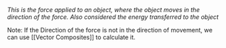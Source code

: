 *This is the force applied to an object, where the object moves in the direction of the force. Also considered the energy transferred to the object*

Note: If the Direction of the force is not in the direction of movement, we can use [[Vector Composites]] to calculate it.